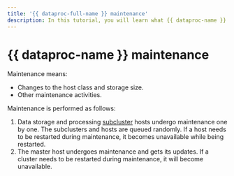 ```yaml
---
title: '{{ dataproc-full-name }} maintenance'
description: In this tutorial, you will learn what {{ dataproc-name }} maintenance includes and how it is carried out.
---
```


# {{ dataproc-name }} maintenance

Maintenance means:

* Changes to the host class and storage size.
* Other maintenance activities.

Maintenance is performed as follows:

1. Data storage and processing [subcluster](./index.md) hosts undergo maintenance one by one. The subclusters and hosts are queued randomly. If a host needs to be restarted during maintenance, it becomes unavailable while being restarted.
1. The master host undergoes maintenance and gets its updates. If a cluster needs to be restarted during maintenance, it will become unavailable.
